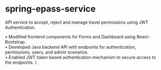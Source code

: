 # spring-epass-service
API service to accept, reject and manage travel permissions using JWT Authentication.


• Modified frontend components for Forms and Dashboard using React-Bootstrap. \
• Developed Java backend API with endpoints for authentication, permissions, users, and admin scenarios. \
• Enabled JWT token based authentication mechanism to secure access to the endpoints. \
